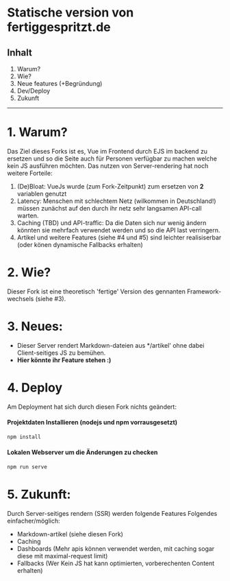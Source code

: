 # Statische version von fertiggespritzt.de

## Inhalt
1. Warum?
2. Wie?
3. Neue features (+Begründung)
4. Dev/Deploy
5. Zukunft

---
# 1. Warum?
Das Ziel dieses Forks ist es, Vue im Frontend durch
EJS im backend zu ersetzen und so die Seite auch für Personen verfügbar zu
machen welche kein JS ausführen möchten. Das nutzen von Server-rendering
hat noch weitere Forteile:
1. (De)Bloat: VueJs wurde (zum Fork-Zeitpunkt) zum ersetzen von **2** variablen genutzt
2. Latency: Menschen mit schlechtem Netz (wilkommen in Deutschland!) müssen zunächst auf den durch ihr netz sehr langsamen API-call warten.
3. Caching (TBD) und API-traffic: Da die Daten sich nur wenig ändern könnten sie mehrfach verwendet werden und so die API last verringern.
4. Artikel und weitere Features (siehe \#4 und \#5) sind leichter realisiserbar (oder könen dynamische Fallbacks erhalten)

# 2. Wie?
Dieser Fork ist eine theoretisch 'fertige' Version des gennanten Framework-wechsels (siehe \#3).

# 3. Neues:
* Dieser Server rendert Markdown-dateien aus */artikel' ohne dabei Client-seitiges JS zu bemühen.
* **Hier könnte ihr Feature stehen :)**

# 4. Deploy
Am Deployment hat sich durch diesen Fork nichts geändert:


#### Projektdaten Installieren (nodejs und npm vorrausgesetzt)
```sh
npm install
```

#### Lokalen Webserver um die Änderungen zu checken
```sh
npm run serve
```
# 5. Zukunft:
Durch Server-seitiges rendern (SSR) werden folgende Features Folgendes einfacher/möglich:

* Markdown-artikel (siehe diesen Fork)
* Caching
* Dashboards (Mehr apis können verwendet werden, mit caching sogar diese mit maximal-request limit)
* Fallbacks (Wer Kein JS hat kann optimierten, vorberechenten Content erhalten)
